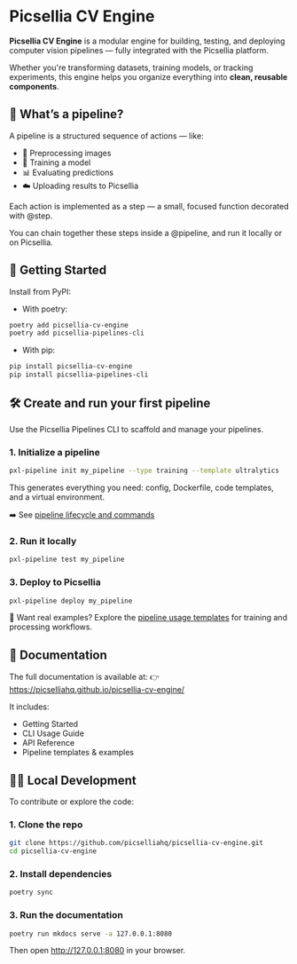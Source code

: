 # Picsellia CV Engine

**Picsellia CV Engine** is a modular engine for building, testing, and deploying computer vision pipelines — fully integrated with the Picsellia platform.

Whether you're transforming datasets, training models, or tracking experiments, this engine helps you organize everything into **clean, reusable components**.

## 🧠 What’s a pipeline?

A pipeline is a structured sequence of actions — like:

- 🧼 Preprocessing images
- 🧪 Training a model
- 📊 Evaluating predictions
- ☁️ Uploading results to Picsellia

Each action is implemented as a step — a small, focused function decorated with @step.

You can chain together these steps inside a @pipeline, and run it locally or on Picsellia.

## 🚀 Getting Started

Install from PyPI:

- With poetry:

```bash
poetry add picsellia-cv-engine
poetry add picsellia-pipelines-cli
```

 - With pip:

```bash
pip install picsellia-cv-engine
pip install picsellia-pipelines-cli
```

## 🛠 Create and run your first pipeline

Use the Picsellia Pipelines CLI to scaffold and manage your pipelines.

### 1. Initialize a pipeline

```bash
pxl-pipeline init my_pipeline --type training --template ultralytics
```
This generates everything you need: config, Dockerfile, code templates, and a virtual environment.

➡️ See [pipeline lifecycle and commands](https://picselliahq.github.io/picsellia-cv-engine/usage/cli_overview/)

### 2. Run it locally
```bash
pxl-pipeline test my_pipeline
```

### 3. Deploy to Picsellia

```bash
pxl-pipeline deploy my_pipeline
```

🔎 Want real examples?
Explore the [pipeline usage templates](https://picselliahq.github.io/picsellia-cv-engine/usage/) for training and processing workflows.

## 📘 Documentation

The full documentation is available at:
👉 https://picselliahq.github.io/picsellia-cv-engine/

It includes:

- Getting Started
- CLI Usage Guide
- API Reference
- Pipeline templates & examples

## 🧑‍💻 Local Development

To contribute or explore the code:

### 1. Clone the repo

```bash
git clone https://github.com/picselliahq/picsellia-cv-engine.git
cd picsellia-cv-engine
```

### 2. Install dependencies

```bash
poetry sync
```

### 3. Run the documentation

```bash
poetry run mkdocs serve -a 127.0.0.1:8080
```
Then open http://127.0.0.1:8080 in your browser.
